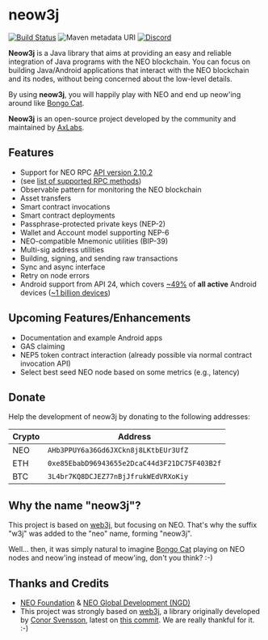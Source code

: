 # neow3j 

[![Build Status](https://travis-ci.org/neow3j/neow3j.svg?branch=master)](https://travis-ci.org/neow3j/neow3j)
![Maven metadata URI](https://img.shields.io/maven-metadata/v/http/central.maven.org/maven2/io/neow3j/core/maven-metadata.xml.svg)
[![Discord](https://img.shields.io/discord/382937847893590016?label=discord)](https://discord.io/neo)

__Neow3j__ is a Java library that aims at providing an easy and reliable integration of Java programs with the NEO blockchain. You can focus on building Java/Android applications that interact with the NEO blockchain and its nodes, without being concerned about the low-level details.

By using **neow3j**, you will happily play with NEO and end up neow'ing around like [Bongo Cat](https://knowyourmeme.com/memes/bongo-cat).

__Neow3j__ is an open-source project developed by the community and maintained by [AxLabs](https://axlabs.com).

## Features

* Support for NEO RPC [API version 2.10.2](https://docs.neo.org/docs/en-us/reference/rpc/latest-version/api.html)
* (see [list of supported RPC methods](/?id=supported-api-methods))
* Observable pattern for monitoring the NEO blockchain
* Asset transfers
* Smart contract invocations
* Smart contract deployments
* Passphrase-protected private keys (NEP-2)
* Wallet and Account model supporting NEP-6
* NEO-compatible Mnemonic utilities (BIP-39)
* Multi-sig address utilities
* Building, signing, and sending raw transactions
* Sync and async interface
* Retry on node errors
* Android support from API 24, which covers [~49%](https://developer.android.com/about/dashboards/) of **all active** Android devices ([~1 billion devices](https://www.youtube.com/watch?v=vWLcyFtni6U#t=2m46s))

## Upcoming Features/Enhancements

* Documentation and example Android apps
* GAS claiming
* NEP5 token contract interaction (already possible via normal contract invocation API)
* Select best seed NEO node based on some metrics (e.g., latency)


## Donate

Help the development of neow3j by donating to the following addresses:

| Crypto | Address                                      |
| ------ | -------------------------------------------- |
| NEO    | `AHb3PPUY6a36Gd6JXCkn8j8LKtbEUr3UfZ`         |
| ETH    | `0xe85EbabD96943655e2DcaC44d3F21DC75F403B2f` |
| BTC    | `3L4br7KQ8DCJEZ77nBjJfrukWEdVRXoKiy`         |


## Why the name "neow3j"?

This project is based on [web3j](https://web3j.io), but focusing on NEO. That's why the suffix "w3j" was added to the "neo" name, forming "neow3j".

Well... then, it was simply natural to imagine [Bongo Cat](https://knowyourmeme.com/memes/bongo-cat) playing on NEO nodes and neow'ing instead of meow'ing, don't you think? :-)


## Thanks and Credits

* [NEO Foundation](https://neo.org/team) & [NEO Global Development (NGD)](https://neo.org/team)
* This project was strongly based on [web3j](https://web3j.io),
a library originally developed by [Conor Svensson](http://conorsvensson.com), latest on [this commit](https://github.com/web3j/web3j/commit/2a259ece9736c0338fbb66b1be4c04aba0855254).
We are really thankful for it. :-)


